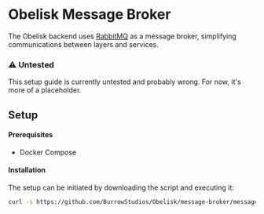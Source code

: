 # Obelisk Message Broker

The Obelisk backend uses [RabbitMQ](https://github.com/docker-library/rabbitmq/) as a message broker, simplifying
communications between layers and services.

### ⚠️ Untested
This setup guide is currently untested and probably wrong. For now, it's more of a placeholder.

## Setup

#### Prerequisites

- Docker Compose

#### Installation

The setup can be initiated by downloading the script and executing it:

```bash
curl -s https://github.com/BurrowStudios/Obelisk/message-broker/message-broker-setup.sh | bash
```
